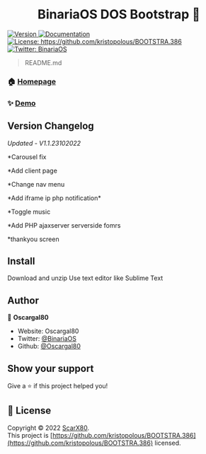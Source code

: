 <h1 align="center">BinariaOS DOS Bootstrap 👋</h1>
<p>
  <a href="https://www.npmjs.com/package/npx readme-md-generator -p templates/default.md" target="_blank">
    <img alt="Version" src="https://img.shields.io/npm/v/npx readme-md-generator -p templates/default.md.svg">
  </a>
  <a href="https://github.com/Oscargal80/-BinariaOS-MS-DOS" target="_blank">
    <img alt="Documentation" src="https://img.shields.io/badge/documentation-yes-brightgreen.svg" />
  </a>
  <a href="https://github.com/kristopolous/BOOTSTRA.386" target="_blank">
    <img alt="License: https://github.com/kristopolous/BOOTSTRA.386" src="https://img.shields.io/badge/License-https://github.com/kristopolous/BOOTSTRA.386-yellow.svg" />
  </a>
  <a href="https://twitter.com/BinariaOS" target="_blank">
    <img alt="Twitter: BinariaOS" src="https://img.shields.io/twitter/follow/BinariaOS.svg?style=social" />
  </a>
</p>

> README.md

### 🏠 [Homepage](https://binariaos.com.py)

### ✨ [Demo](https://binariaos.com.py)

## Version Changelog
*Updated - V1.1.23102022*
<p>*Carousel fix
<p>*Add client page
<p>*Change nav menu
<p>*Add iframe ip php notification*
<p>*Toggle music
<p>*Add PHP ajaxserver serverside fomrs
<p>*thankyou screen

## Install
Download and unzip
Use text editor like Sublime Text

## Author

👤 **Oscargal80**

* Website: Oscargal80
* Twitter: [@BinariaOS](https://twitter.com/BinariaOS)
* Github: [@Oscargal80](https://github.com/Oscargal80)

## Show your support

Give a ⭐️ if this project helped you!

## 📝 License

Copyright © 2022 [ScarX80](https://github.com/Oscargal80).<br />
This project is [https://github.com/kristopolous/BOOTSTRA.386](https://github.com/kristopolous/BOOTSTRA.386) licensed.
